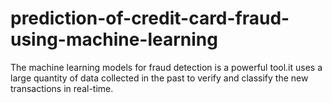 # prediction-of-credit-card-fraud-using-machine-learning
The machine learning models for fraud detection is a powerful tool.it uses a large quantity of data collected in the past to verify and classify the new transactions in real-time.
